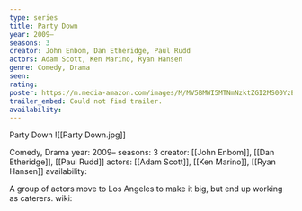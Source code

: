 ```yaml
---
type: series
title: Party Down
year: 2009–
seasons: 3
creator: John Enbom, Dan Etheridge, Paul Rudd
actors: Adam Scott, Ken Marino, Ryan Hansen
genre: Comedy, Drama
seen:
rating: 
poster: https://m.media-amazon.com/images/M/MV5BMWI5MTNmNzktZGI2MS00YzEwLWEzODYtZDBhZjJmNzQ0YjhiXkEyXkFqcGdeQXVyMTM1MTE1NDMx._V1_SX300.jpg
trailer_embed: Could not find trailer.
availability:
---
```

Party Down
![[Party Down.jpg]]

Comedy, Drama
year: 2009–
seasons: 3
creator: [[John Enbom]], [[Dan Etheridge]], [[Paul Rudd]]
actors: [[Adam Scott]], [[Ken Marino]], [[Ryan Hansen]]
availability:

A group of actors move to Los Angeles to make it big, but end up working as caterers.
wiki: 


